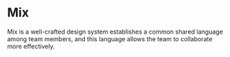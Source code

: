 # Mix
Mix is a well-crafted design system establishes a common shared language among team members, and this language allows the team to collaborate more effectively. 
